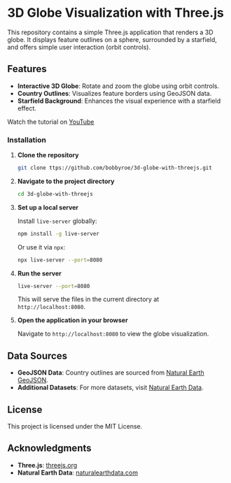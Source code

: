 # 3D Globe Visualization with Three.js

This repository contains a simple Three.js application that renders a 3D globe. It displays feature outlines on a sphere, surrounded by a starfield, and offers simple user interaction (orbit controls).

## Features

- **Interactive 3D Globe**: Rotate and zoom the globe using orbit controls.
- **Country Outlines**: Visualizes feature borders using GeoJSON data.
- **Starfield Background**: Enhances the visual experience with a starfield effect.

Watch the tutorial on [YouTube](https://youtu.be/f4zncVufL_I)

### Installation

1. **Clone the repository**

   ```bash
   git clone ttps://github.com/bobbyroe/3d-globe-with-threejs.git
   ```

2. **Navigate to the project directory**

   ```bash
   cd 3d-globe-with-threejs
   ```

3. **Set up a local server**

   Install `live-server` globally:

   ```bash
   npm install -g live-server
   ```

   Or use it via `npx`:

   ```bash
   npx live-server --port=8080
   ```

4. **Run the server**

   ```bash
   live-server --port=8080
   ```

   This will serve the files in the current directory at `http://localhost:8080`.

5. **Open the application in your browser**

   Navigate to `http://localhost:8080` to view the globe visualization.


## Data Sources

- **GeoJSON Data**: Country outlines are sourced from [Natural Earth GeoJSON](https://github.com/martynafford/natural-earth-geojson).
- **Additional Datasets**: For more datasets, visit [Natural Earth Data](https://www.naturalearthdata.com/downloads/).

## License

This project is licensed under the MIT License.

## Acknowledgments

- **Three.js**: [threejs.org](https://threejs.org/)
- **Natural Earth Data**: [naturalearthdata.com](https://www.naturalearthdata.com/)
